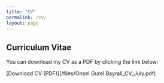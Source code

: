 ```yaml
---
title: "CV"
permalink: /cv/
layout: page
---
```


## Curriculum Vitae

You can download my CV as a PDF by clicking the link below:

[Download CV (PDF)](/files/Onsel Gurel Bayrali_CV_July.pdf)
